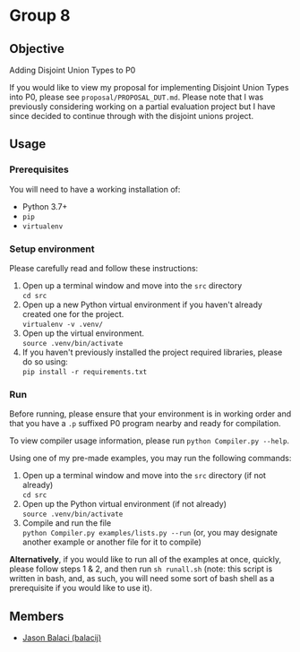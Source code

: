 # Group 8

## Objective
Adding Disjoint Union Types to P0

If you would like to view my proposal for implementing Disjoint Union Types into P0, please see `proposal/PROPOSAL_DUT.md`. Please note that I was previously considering working on a partial evaluation project but I have since decided to continue through with the disjoint unions project.

## Usage
### Prerequisites
You will need to have a working installation of:
* Python 3.7+
* `pip`
* `virtualenv`

### Setup environment
Please carefully read and follow these instructions:
1. Open up a terminal window and move into the `src` directory<br>`cd src`
2. Open up a new Python virtual environment if you haven't already created one for the project.<br>`virtualenv -v .venv/`
3. Open up the virtual environment.<br>`source .venv/bin/activate`
4. If you haven't previously installed the project required libraries, please do so using:<br>`pip install -r requirements.txt`

### Run
Before running, please ensure that your environment is in working order and that you have a `.p` suffixed P0 program nearby and ready for compilation.

To view compiler usage information, please run `python Compiler.py --help`.

Using one of my pre-made examples, you may run the following commands:
1. Open up a terminal window and move into the `src` directory (if not already)<br>`cd src`
2. Open up the Python virtual environment (if not already)<br>`source .venv/bin/activate`
3. Compile and run the file<br>`python Compiler.py examples/lists.py --run` (or, you may designate another example or another file for it to compile)

**Alternatively**, if you would like to run all of the examples at once, quickly, please follow steps 1 & 2, and then run `sh runall.sh` (note: this script is written in bash, and, as such, you will need some sort of bash shell as a prerequisite if you would like to use it).

## Members
* [Jason Balaci (balacij)](mailto:balacij@mcmaster.ca)

